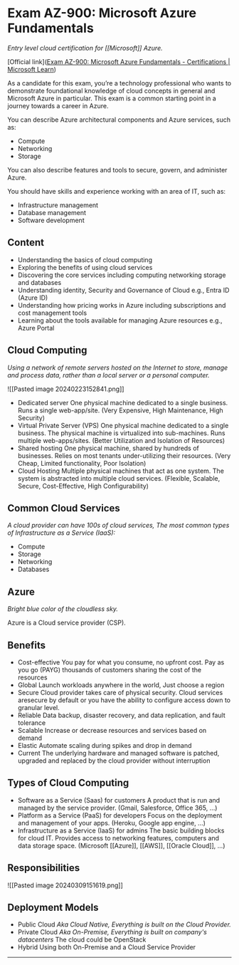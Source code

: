 # Exam AZ-900: Microsoft Azure Fundamentals

_Entry level cloud certification for [[Microsoft]] Azure._

[Official link]([Exam AZ-900: Microsoft Azure Fundamentals - Certifications | Microsoft Learn](https://learn.microsoft.com/en-us/credentials/certifications/exams/az-900/))

As a candidate for this exam, you’re a technology professional who wants to demonstrate foundational knowledge of cloud concepts in general and Microsoft Azure in particular. This exam is a common starting point in a journey towards a career in Azure.

You can describe Azure architectural components and Azure services, such as:

- Compute
- Networking
- Storage

You can also describe features and tools to secure, govern, and administer Azure.

You should have skills and experience working with an area of IT, such as:

- Infrastructure management
- Database management
- Software development

## Content

- Understanding the basics of cloud computing
- Exploring the benefits of using cloud services
- Discovering the core services including computing networking storage and databases
- Understanding identity, Security and Governance of Cloud e.g., Entra ID (Azure ID)
- Understanding how pricing works in Azure including subscriptions and cost management tools
- Learning about the tools available for managing Azure resources e.g., Azure Portal

## Cloud Computing

_Using a network of remote servers hosted on the Internet to store, manage and process data, rather than a local server or a personal computer._

![[Pasted image 20240223152841.png]]

- Dedicated server
  One physical machine dedicated to a single business. Runs a single web-app/site. (Very Expensive, High Maintenance, High Security)
- Virtual Private Server (VPS)
  One physical machine dedicated to a single business. The physical machine is virtualized into sub-machines. Runs multiple web-apps/sites. (Better Utilization and Isolation of Resources)
- Shared hosting
  One physical machine, shared by hundreds of businesses. Relies on most tenants under-utilizing their resources. (Very Cheap, Limited functionality, Poor Isolation)
- Cloud Hosting
  Multiple physical machines that act as one system. The system is abstracted into multiple cloud services. (Flexible, Scalable, Secure, Cost-Effective, High Configurability)


## Common Cloud Services

_A cloud provider can have 100s of cloud services, The most common types of Infrastructure as a Service (IaaS):_

- Compute
- Storage
- Networking
- Databases

## Azure

_Bright blue color of the cloudless sky._

Azure is a Cloud service provider (CSP).

## Benefits

- Cost-effective
  You pay for what you consume, no upfront cost. Pay as you go (PAYG) thousands of customers sharing the cost of the resources
- Global
  Launch workloads anywhere in the world, Just choose a region
- Secure
  Cloud provider takes care of physical security. Cloud services aresecure by default or you have the ability to configure access down to granular level.
- Reliable
  Data backup, disaster recovery, and data replication, and fault tolerance
- Scalable
  Increase or decrease resources and services based on demand
- Elastic
  Automate scaling during spikes and drop in demand
- Current
  The underlying hardware and managed software is patched, upgraded and replaced by the cloud provider without interruption

## Types of Cloud Computing

- Software as a Service (Saas) for customers
  A product that is run and managed by the service provider. (Gmail, Salesforce, Office 365, ...)
- Platform as a Service (PaaS) for developers
  Focus on the deployment and management of your apps. (Heroku, Google app engine, ...)
- Infrastructure as a Service (IaaS) for admins
  The basic building blocks for cloud IT. Provides access to networking features, computers and data storage space. (Microsoft [[Azure]], [[AWS]], [[Oracle Cloud]], ...)
  
## Responsibilities

![[Pasted image 20240309151619.png]]

## Deployment Models

- Public Cloud
  _Aka Cloud Native, Everything is built on the Cloud Provider._
- Private Cloud
  _Aka On-Premise, Everything is built on company's datacenters_
  The cloud could be OpenStack
- Hybrid
  Using both On-Premise and a Cloud Service Provider




---
